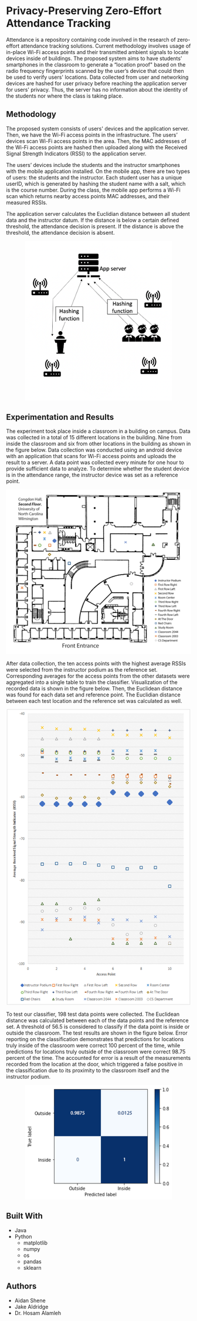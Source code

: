 # Privacy-Preserving Zero-Effort Attendance Tracking

Attendance is a repository containing code involved in the research of zero-effort attendance tracking solutions. Current methodology involves usage of in-place Wi-Fi access points and their transmitted ambient signals to locate devices inside of buildings. The proposed system aims to have students’ smartphones in the classroom to generate a “location proof" based on the radio frequency fingerprints scanned by the user’s device that could then be used to verify users' locations. Data collected from user and networking devices are hashed for user privacy before reaching the application server for users' privacy. Thus, the server has no information about the identity of the students nor where the class is taking place.

## Methodology

The proposed system consists of users' devices and the application server. Then, we have the  Wi-Fi access points in the infrastructure. The users’ devices scan Wi-Fi access points in the area. Then, the MAC addresses of the Wi-Fi access points are hashed then uploaded along with the Received Signal Strength Indicators (RSSI) to the application server.

The users’ devices include the students and the instructor smartphones with the mobile application installed. On the mobile app, there are two types of users: the students and the instructor. Each student user has a unique userID, which is generated by hashing the student name with a salt, which is the course number. During the class, the mobile app performs a Wi-Fi scan which returns nearby access points MAC addresses, and their measured RSSIs.

The application server calculates the Euclidian distance between all student data and the instructor datum. If the distance is below a certain defined threshold, the attendance decision is present. If the distance is above the threshold, the attendance decision is absent.

<p align="center">
    <img width="400" src="https://raw.githubusercontent.com/awshene/Attendance/main/system_architecture.png" alt="Proposed System Architecture"/>
</p>

## Experimentation and Results

The experiment took place inside a classroom in a building on campus. Data was collected in a total of 15 different locations in the building. Nine from inside the classroom and six from other locations in the building as shown in the figure below. Data collection was conducted using an android device with an application that scans for Wi-Fi access points and uploads the result to a server. A data point was collected every minute for one hour to provide sufficient data to analyze. To determine whether the student device is in the attendance range, the instructor device was set as a reference point.

<p align="center">
    <img width="600" src="https://raw.githubusercontent.com/awshene/Attendance/main/floormap.png" alt="Floor Map"/>
</p>

After data collection, the ten access points with the highest average RSSIs were selected from the instructor podium as the reference set. Corresponding averages for the access points from the other datasets were aggregated into a single table to train the classifier. Visualization of the recorded data is shown in the figure below. Then, the Euclidean distance was found for each data set and reference point. The Euclidian distance between each test location and the reference set was calculated as well.

<p align="center">
    <img width="500" src="https://raw.githubusercontent.com/awshene/Attendance/main/apdata.png" alt="Access Point Data"/>
</p>

To test our classifier, 198 test data points were collected. The Euclidean distance was calculated between each of the data points and the reference set. A threshold of 56.5 is considered to classify if the data point is inside or outside the classroom. The test results are shown in the figure below. Error reporting on the classification demonstrates that predictions for locations truly inside of the classroom were correct 100 percent of the time, while predictions for locations truly outside of the classroom were correct 98.75 percent of the time. The accounted for error is a result of the measurements recorded from the location at the door, which triggered a false positive in the classification due to its  proximity to the classroom itself and the instructor podium.

<p align="center">
    <img width="400" src="https://raw.githubusercontent.com/awshene/Attendance/main/confusion.png" alt="Confusion Matrix"/>
</p>

## Built With
- Java
- Python
    - matplotlib
    - numpy
    - os
    - pandas
    - sklearn

## Authors

- Aidan Shene
- Jake Aldridge
- Dr. Hosam Alamleh
